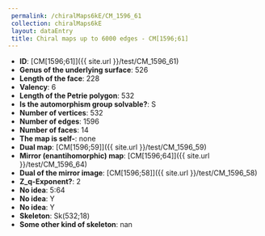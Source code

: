 ```yaml
--- 
 permalink: /chiralMaps6kE/CM_1596_61 
 collection: chiralMaps6kE
 layout: dataEntry
 title: Chiral maps up to 6000 edges - CM[1596;61]
---
```


- **ID**: [CM[1596;61]]({{ site.url }}/test/CM_1596_61)
- **Genus of the underlying surface**: 526
- **Length of the face**: 228
- **Valency**: 6
- **Length of the Petrie polygon**: 532
- **Is the automorphism group solvable?**: S
- **Number of vertices**: 532
- **Number of edges**: 1596
- **Number of faces**: 14
- **The map is self-**: none
- **Dual map**: [CM[1596;59]]({{ site.url }}/test/CM_1596_59)
- **Mirror (enantihomorphic) map**: [CM[1596;64]]({{ site.url }}/test/CM_1596_64)
- **Dual of the mirror image**: [CM[1596;58]]({{ site.url }}/test/CM_1596_58)
- **Z_q-Exponent?**: 2
- **No idea**:  5:64
- **No idea**: Y
- **No idea**: Y
- **Skeleton**: Sk(532;18)
- **Some other kind of skeleton**: nan
